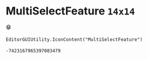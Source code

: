 # MultiSelectFeature `14x14`
<img src="/img/MultiSelectFeature.png" width=14 height=14>

``` CSharp
EditorGUIUtility.IconContent("MultiSelectFeature")
```
```
-7423167965397083479
```
